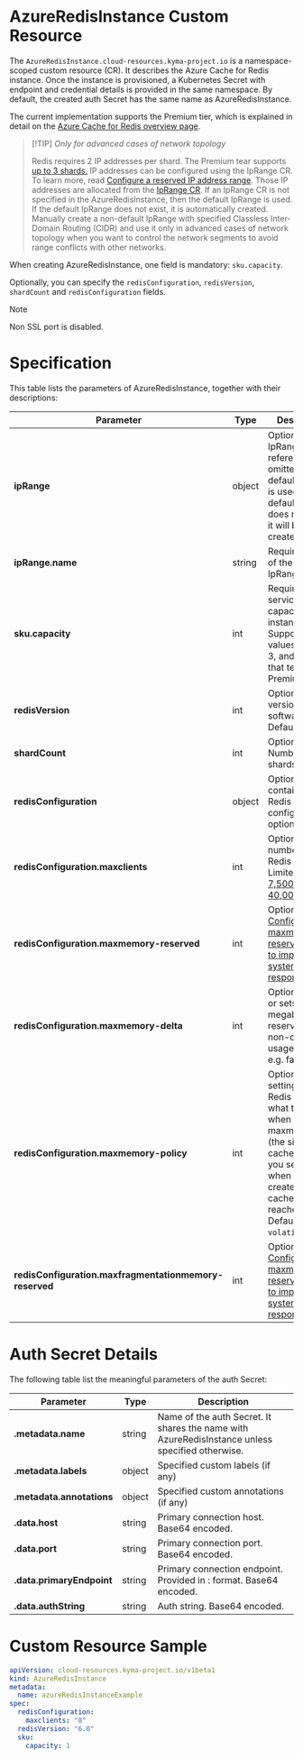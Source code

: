 # AzureRedisInstance Custom Resource
The `AzureRedisInstance.cloud-resources.kyma-project.io` is a namespace-scoped custom resource (CR).
It describes the Azure Cache for Redis instance.
Once the instance is provisioned, a Kubernetes Secret with endpoint and credential details is provided in the same namespace.
By default, the created auth Secret has the same name as AzureRedisInstance.

The current implementation supports the Premium tier, which is explained in detail on the [Azure Cache for Redis overview page](https://azure.microsoft.com/en-us/products/cache).

> [!TIP] _Only for advanced cases of network topology_
> 
> Redis requires 2 IP addresses per shard. The Premium tear supports [up to 3 shards.](https://learn.microsoft.com/en-us/azure/azure-cache-for-redis/cache-high-availability)
IP addresses can be configured using the IpRange CR.
To learn more, read [Configure a reserved IP address range](https://cloud.google.com/filestore/docs/creating-instances#configure_a_reserved_ip_address_range).
Those IP addresses are allocated from the [IpRange CR](./04-10-iprange.md).
If an IpRange CR is not specified in the AzureRedisInstance, then the default IpRange is used.
If the default IpRange does not exist, it is automatically created.
Manually create a non-default IpRange with specified Classless Inter-Domain Routing (CIDR) and use it only in advanced cases of network topology when you want to control the network segments to avoid range conflicts with other networks.

When creating AzureRedisInstance, one field is mandatory: `sku.capacity`.

Optionally, you can specify the `redisConfiguration`, `redisVersion`, `shardCount` and `redisConfiguration` fields.

> [!Note] 
> Non SSL port is disabled.

# Specification

This table lists the parameters of AzureRedisInstance, together with their descriptions:

| Parameter                                               | Type   | Description                                                                                                                                                                                                                             |
|---------------------------------------------------------|--------|-----------------------------------------------------------------------------------------------------------------------------------------------------------------------------------------------------------------------------------------|
| **ipRange**                                             | object | Optional. IpRange reference. If omitted, the default IpRange is used. If the default IpRange does not exist, it will be created.                                                                                                        |
| **ipRange.name**                                        | string | Required. Name of the existing IpRange to use.                                                                                                                                                                                          | 
| **sku.capacity**                                        | int    | Required. The service capacity of the instance. Supported values are 1, 2, 3, and 4. Note that tear is 'P' - Premium.                                                                                                                   |
| **redisVersion**                                        | int    | Optional. The version of Redis software. Defaults to `6.0`.                                                                                                                                                                             |
| **shardCount**                                          | int    | Optional. Number of shards.                                                                                                                                                                                                             |
| **redisConfiguration**                                  | object | Optional. Object containing Redis configuration options.                                                                                                                                                                                |
| **redisConfiguration.maxclients**                       | int    | Optional. Max number of Redis clients. Limited to [7,500 to 40,000.](https://azure.microsoft.com/en-us/pricing/details/cache/)                                                                                                          |   
| **redisConfiguration.maxmemory-reserved**               | int    | Optional. [Configure your maxmemory-reserved setting to improve system responsiveness.](https://learn.microsoft.com/en-us/azure/azure-cache-for-redis/cache-best-practices-memory-management#configure-your-maxmemory-reserved-setting) |
| **redisConfiguration.maxmemory-delta**                  | int    | Optional. Gets or sets value in megabytes reserved for non-cache usage per shard e.g. failover.                                                                                                                                         | 
| **redisConfiguration.maxmemory-policy**                 | int    | Optional. The setting for how Redis will select what to remove when maxmemory (the size of the cache offering you selected when you created the cache) is reached. Defaults to `volatile-lru`.                                          | 
| **redisConfiguration.maxfragmentationmemory-reserved**  | int    | Optional. [Configure your maxmemory-reserved setting to improve system responsiveness.](https://learn.microsoft.com/en-us/azure/azure-cache-for-redis/cache-best-practices-memory-management#configure-your-maxmemory-reserved-setting) |

# Auth Secret Details

The following table list the meaningful parameters of the auth Secret:

| Parameter                 | Type   | Description                                                                                     |
|---------------------------|--------|-------------------------------------------------------------------------------------------------|
| **.metadata.name**        | string | Name of the auth Secret. It shares the name with AzureRedisInstance unless specified otherwise. |
| **.metadata.labels**      | object | Specified custom labels (if any)                                                                |
| **.metadata.annotations** | object | Specified custom annotations (if any)                                                           |
| **.data.host**            | string | Primary connection host. Base64 encoded.                                                        |
| **.data.port**            | string | Primary connection port. Base64 encoded.                                                        |
| **.data.primaryEndpoint** | string | Primary connection endpoint. Provided in <host>:<port> format. Base64 encoded.                  |
| **.data.authString**      | string | Auth string. Base64 encoded.                                                                    |


# Custom Resource Sample

```yaml
apiVersion: cloud-resources.kyma-project.io/v1beta1
kind: AzureRedisInstance
metadata:
  name: azureRedisInstanceExample
spec:
  redisConfiguration:
    maxclients: "8"
  redisVersion: "6.0"
  sku:
    capacity: 1
```
